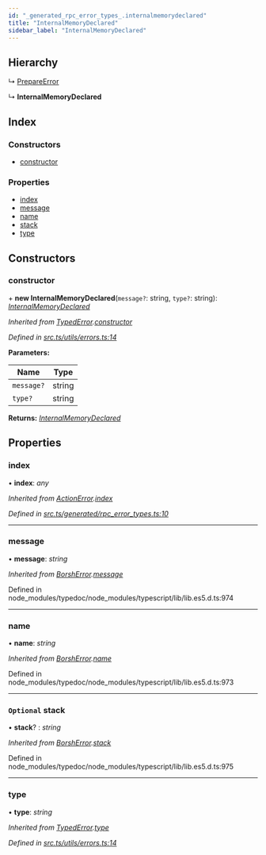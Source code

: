 ```yaml
---
id: "_generated_rpc_error_types_.internalmemorydeclared"
title: "InternalMemoryDeclared"
sidebar_label: "InternalMemoryDeclared"
---
```


## Hierarchy

  ↳ [PrepareError](_generated_rpc_error_types_.prepareerror.md)

  ↳ **InternalMemoryDeclared**

## Index

### Constructors

* [constructor](_generated_rpc_error_types_.internalmemorydeclared.md#constructor)

### Properties

* [index](_generated_rpc_error_types_.internalmemorydeclared.md#index)
* [message](_generated_rpc_error_types_.internalmemorydeclared.md#message)
* [name](_generated_rpc_error_types_.internalmemorydeclared.md#name)
* [stack](_generated_rpc_error_types_.internalmemorydeclared.md#optional-stack)
* [type](_generated_rpc_error_types_.internalmemorydeclared.md#type)

## Constructors

###  constructor

\+ **new InternalMemoryDeclared**(`message?`: string, `type?`: string): *[InternalMemoryDeclared](_generated_rpc_error_types_.internalmemorydeclared.md)*

*Inherited from [TypedError](_utils_errors_.typederror.md).[constructor](_utils_errors_.typederror.md#constructor)*

*Defined in [src.ts/utils/errors.ts:14](https://github.com/nearprotocol/nearlib/blob/de49029/src.ts/utils/errors.ts#L14)*

**Parameters:**

Name | Type |
------ | ------ |
`message?` | string |
`type?` | string |

**Returns:** *[InternalMemoryDeclared](_generated_rpc_error_types_.internalmemorydeclared.md)*

## Properties

###  index

• **index**: *any*

*Inherited from [ActionError](_generated_rpc_error_types_.actionerror.md).[index](_generated_rpc_error_types_.actionerror.md#index)*

*Defined in [src.ts/generated/rpc_error_types.ts:10](https://github.com/nearprotocol/nearlib/blob/de49029/src.ts/generated/rpc_error_types.ts#L10)*

___

###  message

• **message**: *string*

*Inherited from [BorshError](_utils_serialize_.borsherror.md).[message](_utils_serialize_.borsherror.md#message)*

Defined in node_modules/typedoc/node_modules/typescript/lib/lib.es5.d.ts:974

___

###  name

• **name**: *string*

*Inherited from [BorshError](_utils_serialize_.borsherror.md).[name](_utils_serialize_.borsherror.md#name)*

Defined in node_modules/typedoc/node_modules/typescript/lib/lib.es5.d.ts:973

___

### `Optional` stack

• **stack**? : *string*

*Inherited from [BorshError](_utils_serialize_.borsherror.md).[stack](_utils_serialize_.borsherror.md#optional-stack)*

Defined in node_modules/typedoc/node_modules/typescript/lib/lib.es5.d.ts:975

___

###  type

• **type**: *string*

*Inherited from [TypedError](_utils_errors_.typederror.md).[type](_utils_errors_.typederror.md#type)*

*Defined in [src.ts/utils/errors.ts:14](https://github.com/nearprotocol/nearlib/blob/de49029/src.ts/utils/errors.ts#L14)*

